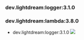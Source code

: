 ### dev.lightdream:logger:3.1.0 
### dev.lightdream:lambda:3.8.0 
- dev.lightdream:logger:3.1.0 ![](https://img.shields.io/badge/Up%20To%20Date-3.1.0-green.svg)
